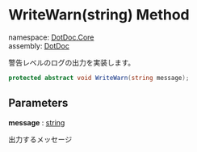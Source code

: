 ﻿# WriteWarn\(string\) Method

namespace: [DotDoc\.Core](../../DotDoc.Core.md)<br />
assembly: [DotDoc](../../../DotDoc.md)

警告レベルのログの出力を実装します。

```csharp
protected abstract void WriteWarn(string message);
```

## Parameters

__message__ : [string](https://docs.microsoft.com/dotnet/api/System.String)

出力するメッセージ

